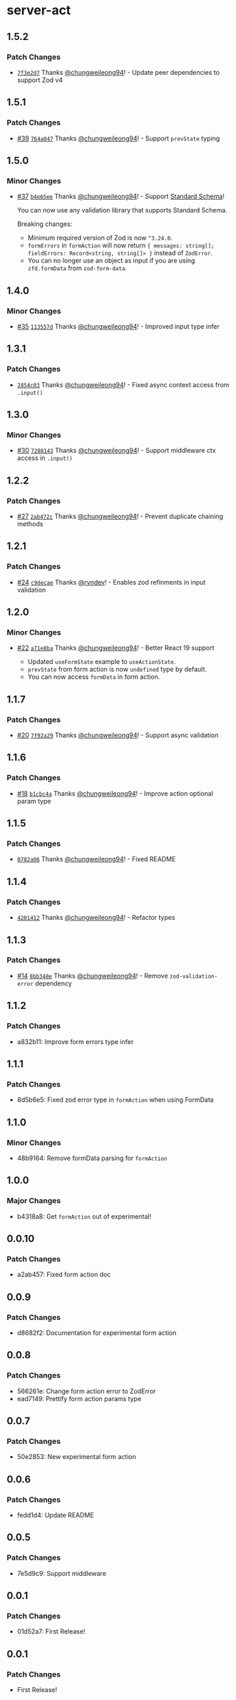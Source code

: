 # server-act

## 1.5.2

### Patch Changes

- [`7f3e2d7`](https://github.com/chungweileong94/server-act/commit/7f3e2d7863cef4c25ad9088ef54a09d459d241f7) Thanks [@chungweileong94](https://github.com/chungweileong94)! - Update peer dependencies to support Zod v4

## 1.5.1

### Patch Changes

- [#39](https://github.com/chungweileong94/server-act/pull/39) [`764a047`](https://github.com/chungweileong94/server-act/commit/764a047670daa43d978bcb5d77f0b285c38da25f) Thanks [@chungweileong94](https://github.com/chungweileong94)! - Support `prevState` typing

## 1.5.0

### Minor Changes

- [#37](https://github.com/chungweileong94/server-act/pull/37) [`b4e65ee`](https://github.com/chungweileong94/server-act/commit/b4e65eea8812d6c57a142fd67bbc5d1ec011e892) Thanks [@chungweileong94](https://github.com/chungweileong94)! - Support [Standard Schema](https://standardschema.dev/)!

  You can now use any validation library that supports Standard Schema.

  Breaking changes:

  - Minimum required version of Zod is now `^3.24.0`.
  - `formErrors` in `formAction` will now return `{ messages: string[]; fieldErrors: Record<string, string[]> }` instead of `ZodError`.
  - You can no longer use an object as input if you are using `zfd.formData` from `zod-form-data`.

## 1.4.0

### Minor Changes

- [#35](https://github.com/chungweileong94/server-act/pull/35) [`113557d`](https://github.com/chungweileong94/server-act/commit/113557dd85e9a92a4d175cd74d87906a17296120) Thanks [@chungweileong94](https://github.com/chungweileong94)! - Improved input type infer

## 1.3.1

### Patch Changes

- [`2854c03`](https://github.com/chungweileong94/server-act/commit/2854c0332a752aeea8a958d0fdde0283a22e0c78) Thanks [@chungweileong94](https://github.com/chungweileong94)! - Fixed async context access from `.input()`

## 1.3.0

### Minor Changes

- [#30](https://github.com/chungweileong94/server-act/pull/30) [`7288143`](https://github.com/chungweileong94/server-act/commit/7288143f7f9a4dff39613569af2fb6c439eea097) Thanks [@chungweileong94](https://github.com/chungweileong94)! - Support middleware ctx access in `.input()`

## 1.2.2

### Patch Changes

- [#27](https://github.com/chungweileong94/server-act/pull/27) [`2ab472c`](https://github.com/chungweileong94/server-act/commit/2ab472cda8d404406a7ddeec4645e012c81abcd9) Thanks [@chungweileong94](https://github.com/chungweileong94)! - Prevent duplicate chaining methods

## 1.2.1

### Patch Changes

- [#24](https://github.com/chungweileong94/server-act/pull/24) [`c9decae`](https://github.com/chungweileong94/server-act/commit/c9decaec540e3824a10738282bb71775d3cfce04) Thanks [@rvndev](https://github.com/rvndev)! - Enables zod refinments in input validation

## 1.2.0

### Minor Changes

- [#22](https://github.com/chungweileong94/server-act/pull/22) [`a71e8ba`](https://github.com/chungweileong94/server-act/commit/a71e8ba1131b226ad3acc58b8b8f3dc91f759d77) Thanks [@chungweileong94](https://github.com/chungweileong94)! - Better React 19 support

  - Updated `useFormState` example to `useActionState`.
  - `prevState` from form action is now `undefined` type by default.
  - You can now access `formData` in form action.

## 1.1.7

### Patch Changes

- [#20](https://github.com/chungweileong94/server-act/pull/20) [`7f92a29`](https://github.com/chungweileong94/server-act/commit/7f92a29a19f308f174b405365fd2633c06c9b686) Thanks [@chungweileong94](https://github.com/chungweileong94)! - Support async validation

## 1.1.6

### Patch Changes

- [#18](https://github.com/chungweileong94/server-act/pull/18) [`b1cbc4a`](https://github.com/chungweileong94/server-act/commit/b1cbc4a3ba62d3613d8ada41794c900676e9636b) Thanks [@chungweileong94](https://github.com/chungweileong94)! - Improve action optional param type

## 1.1.5

### Patch Changes

- [`0782a06`](https://github.com/chungweileong94/server-act/commit/0782a0626045823344048fbc00652144f6f14eca) Thanks [@chungweileong94](https://github.com/chungweileong94)! - Fixed README

## 1.1.4

### Patch Changes

- [`4201412`](https://github.com/chungweileong94/server-act/commit/4201412c2d22afb69f9c640d23bad76102ae8285) Thanks [@chungweileong94](https://github.com/chungweileong94)! - Refactor types

## 1.1.3

### Patch Changes

- [#14](https://github.com/chungweileong94/server-act/pull/14) [`8bb348e`](https://github.com/chungweileong94/server-act/commit/8bb348ee0ed7a60a2498a37cab86c7271c205752) Thanks [@chungweileong94](https://github.com/chungweileong94)! - Remove `zod-validation-error` dependency

## 1.1.2

### Patch Changes

- a832b11: Improve form errors type infer

## 1.1.1

### Patch Changes

- 8d5b6e5: Fixed zod error type in `formAction` when using FormData

## 1.1.0

### Minor Changes

- 48b9164: Remove formData parsing for `formAction`

## 1.0.0

### Major Changes

- b4318a8: Get `formAction` out of experimental!

## 0.0.10

### Patch Changes

- a2ab457: Fixed form action doc

## 0.0.9

### Patch Changes

- d8682f2: Documentation for experimental form action

## 0.0.8

### Patch Changes

- 566261e: Change form action error to ZodError
- ead7149: Prettify form action params type

## 0.0.7

### Patch Changes

- 50e2853: New experimental form action

## 0.0.6

### Patch Changes

- fedd1d4: Update README

## 0.0.5

### Patch Changes

- 7e5d9c9: Support middleware

## 0.0.1

### Patch Changes

- 01d52a7: First Release!

## 0.0.1

### Patch Changes

- First Release!
